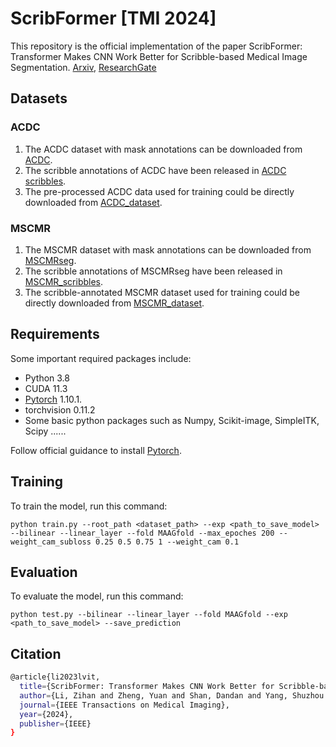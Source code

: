# ScribFormer [TMI 2024]

This repository is the official implementation of the paper ScribFormer: Transformer Makes CNN Work Better for Scribble-based Medical Image Segmentation. [Arxiv](https://arxiv.org/abs/2402.02029), [ResearchGate](https://www.researchgate.net/publication/377930252_ScribFormer_Transformer_Makes_CNN_Work_Better_for_Scribble-based_Medical_Image_Segmentation)

## Datasets

### ACDC
1. The ACDC dataset with mask annotations can be downloaded from [ACDC](https://www.creatis.insa-lyon.fr/Challenge/acdc/).
2. The scribble annotations of ACDC have been released in [ACDC scribbles](https://vios-s.github.io/multiscale-adversarial-attention-gates/data). 
3. The pre-processed ACDC data used for training could be directly downloaded from [ACDC_dataset](https://github.com/HiLab-git/WSL4MIS/tree/main/data/ACDC).

### MSCMR
1. The MSCMR dataset with mask annotations can be downloaded from [MSCMRseg](https://zmiclab.github.io/zxh/0/mscmrseg19/data.html). 
2. The scribble annotations of MSCMRseg have been released in [MSCMR_scribbles](https://github.com/BWGZK/CycleMix/tree/main/MSCMR_scribbles). 
3. The scribble-annotated MSCMR dataset used for training could be directly downloaded from [MSCMR_dataset](https://github.com/BWGZK/CycleMix/tree/main/MSCMR_dataset).

## Requirements

Some important required packages include:
* Python 3.8
* CUDA 11.3
* [Pytorch](https://pytorch.org) 1.10.1.
* torchvision 0.11.2
* Some basic python packages such as Numpy, Scikit-image, SimpleITK, Scipy ......

Follow official guidance to install [Pytorch](https://pytorch.org).

## Training

To train the model, run this command:

```train
python train.py --root_path <dataset_path> --exp <path_to_save_model> --bilinear --linear_layer --fold MAAGfold --max_epoches 200 --weight_cam_subloss 0.25 0.5 0.75 1 --weight_cam 0.1
```

## Evaluation

To evaluate the model, run this command:

```eval
python test.py --bilinear --linear_layer --fold MAAGfold --exp <path_to_save_model> --save_prediction
```

## Citation

```bash
@article{li2023lvit,
  title={ScribFormer: Transformer Makes CNN Work Better for Scribble-based Medical Image Segmentation},
  author={Li, Zihan and Zheng, Yuan and Shan, Dandan and Yang, Shuzhou and Li, Qingde and Wang, Beizhan and Hong, Qingqi and Shen, Dinggang},
  journal={IEEE Transactions on Medical Imaging},
  year={2024},
  publisher={IEEE}
}
```
